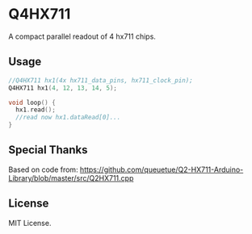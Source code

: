 Q4HX711
======

A compact parallel readout of 4 hx711 chips.

Usage
--------------

```c
//Q4HX711 hx1(4x hx711_data_pins, hx711_clock_pin);
Q4HX711 hx1(4, 12, 13, 14, 5);

void loop() {
  hx1.read();
  //read now hx1.dataRead[0]...
}
```


Special Thanks
--------------

Based on code from: https://github.com/queuetue/Q2-HX711-Arduino-Library/blob/master/src/Q2HX711.cpp


License
-------

MIT License.
